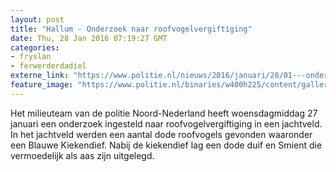 ```yaml
---
layout: post
title: "Hallum - Onderzoek naar roofvogelvergiftiging"
date: Thu, 28 Jan 2016 07:19:27 GMT
categories: 
- fryslan 
- ferwerderdadiel 
externe_link: "https://www.politie.nl/nieuws/2016/januari/28/01---onderzoek-naar-roofvogelvergiftiging.html"
feature_image: "https://www.politie.nl/binaries/w400h225/content/gallery/politie/nieuws/2016/januari/01-nn/foto-vogels-en-gif.jpg"
---
```


Het milieuteam van de politie Noord-Nederland heeft woensdagmiddag 27 januari een onderzoek ingesteld naar roofvogelvergiftiging in een jachtveld. In het jachtveld werden een aantal dode roofvogels gevonden waaronder een Blauwe Kiekendief. Nabij de kiekendief lag een dode duif en Smient die vermoedelijk als aas zijn uitgelegd.
